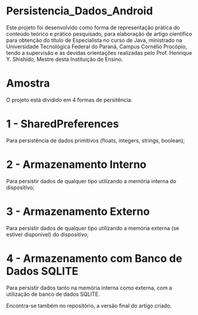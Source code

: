 Persistencia_Dados_Android
==========================

Este projeto foi desenvolvido como forma de representação prática do conteúdo teórico e prático pesquisado, para elaboração de artigo cientifíco para obtenção do título de Especialista no curso de Java, ministrado na Universidade Tecnológica Federal do Paraná, Campus Cornélio Procópio, tendo a supervisão e as devidas orientações realizadas pelo Prof. Henrique Y. Shishido, Mestre desta Instituição de Ensino.

Amostra
=======

O projeto está dividido em 4 formas de persitência:

1 - SharedPreferences
=====================
Para persistência de dados primitivos (floats, integers, strings, boolean);

2 - Armazenamento Interno
=========================
Para persistir dados de qualquer tipo utilizando a memória interna do dispositivo;

3 - Armazenamento Externo
=========================
Para persistir dados de qualquer tipo utilizando a memória externa (se estiver disponível) do dispositivo;

4 - Armazenamento com Banco de Dados SQLITE
===========================================
Para persistir dados tanto na memória interna como externa, com a utilização de banco de dados SQLITE.

Encontra-se também no repositório, a versão final do artigo criado.
